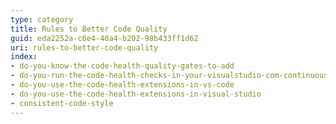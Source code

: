 ```yaml
---
type: category
title: Rules to Better Code Quality
guid: eda2252a-c6e4-40a4-b202-98b433ff1d62
uri: rules-to-better-code-quality
index:
- do-you-know-the-code-health-quality-gates-to-add
- do-you-run-the-code-health-checks-in-your-visualstudio-com-continuous-integration-build
- do-you-use-the-code-health-extensions-in-vs-code
- do-you-use-the-code-health-extensions-in-visual-studio
- consistent-code-style
---
```



